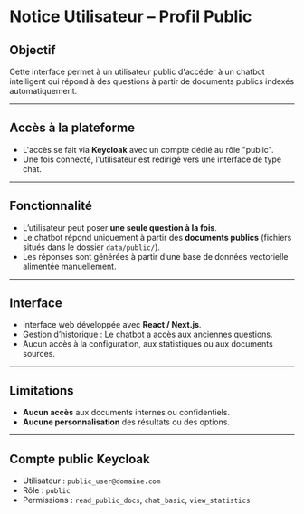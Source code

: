#  Notice Utilisateur – Profil Public

##  Objectif
Cette interface permet à un utilisateur public d'accéder à un chatbot intelligent qui répond à des questions à partir de documents publics indexés automatiquement.

---

##  Accès à la plateforme

- L'accès se fait via **Keycloak** avec un compte dédié au rôle "public".
- Une fois connecté, l'utilisateur est redirigé vers une interface de type chat.

---

##  Fonctionnalité

- L’utilisateur peut poser **une seule question à la fois**.
- Le chatbot répond uniquement à partir des **documents publics** (fichiers situés dans le dossier `data/public/`).
- Les réponses sont générées à partir d’une base de données vectorielle alimentée manuellement.

---

##  Interface

- Interface web développée avec **React / Next.js**.
- Gestion d’historique : Le chatbot a accès aux anciennes questions.
- Aucun accès à la configuration, aux statistiques ou aux documents sources.

---

##  Limitations

- **Aucun accès** aux documents internes ou confidentiels.
- **Aucune personnalisation** des résultats ou des options.

---

## Compte public Keycloak

- Utilisateur : `public_user@domaine.com`
- Rôle : `public`
- Permissions : `read_public_docs`, `chat_basic`, `view_statistics`

